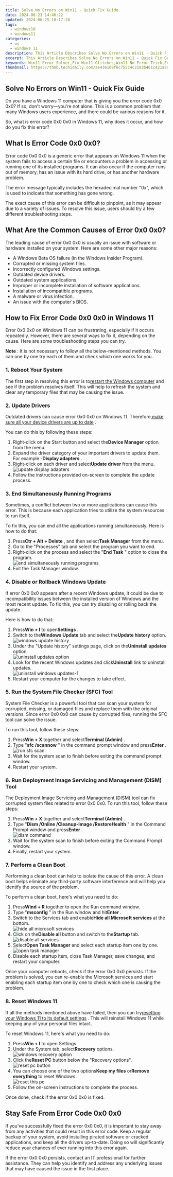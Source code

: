 ```yaml
---
title: Solve No Errors on Win11 - Quick Fix Guide
date: 2024-06-23 14:46:22
updated: 2024-06-25 10:17:28
tags:
  - windows10
  - windows11
categories:
  - os
  - windows 11
description: This Article Describes Solve No Errors on Win11 - Quick Fix Guide
excerpt: This Article Describes Solve No Errors on Win11 - Quick Fix Guide
keywords: Win11 Error Solver,Fix Win11 Glitches,Win11 No Error Trick,Error-Free Windows 11,Quick Win11 Repair Guide,Win11 Flawless Bootup,Resolve Win11 Issues Fast
thumbnail: https://thmb.techidaily.com/ae43e169f6c755c4c2193b461c421a8ddcf3ffe9401c395fee54d3c5c1d37695.jpg
---
```


## Solve No Errors on Win11 - Quick Fix Guide

 Do you have a Windows 11 computer that is giving you the error code 0x0 0x0? If so, don't worry—you're not alone. This is a common problem that many Windows users experience, and there could be various reasons for it.

 So, what is error code 0x0 0x0 in Windows 11, why does it occur, and how do you fix this error?

## What Is Error Code 0x0 0x0?

 Error code 0x0 0x0 is a generic error that appears on Windows 11 when the system fails to access a certain file or encounters a problem in accessing or running one of its installed programs. It can also occur if the computer runs out of memory, has an issue with its hard drive, or has another hardware problem.

 The error message typically includes the hexadecimal number "0x", which is used to indicate that something has gone wrong.

 The exact cause of this error can be difficult to pinpoint, as it may appear due to a variety of issues. To resolve this issue, users should try a few different troubleshooting steps.

## What Are the Common Causes of Error 0x0 0x0?

 The leading cause of error 0x0 0x0 is usually an issue with software or hardware installed on your system. Here are some other major reasons:

* A Windows Beta OS failure (in the Windows Insider Program).
* Corrupted or missing system files.
* Incorrectly configured Windows settings.
* Outdated device drivers.
* Outdated system applications.
* Improper or incomplete installation of software applications.
* Installation of incompatible programs.
* A malware or virus infection.
* An issue with the computer's BIOS.

## How to Fix Error Code 0x0 0x0 in Windows 11

 Error 0x0 0x0 on Windows 11 can be frustrating, especially if it occurs repeatedly. However, there are several ways to fix it, depending on the cause. Here are some troubleshooting steps you can try.

**Note** : It is not necessary to follow all the below-mentioned methods. You can one by one try each of them and check which one works for you.

### 1\. Reboot Your System

 The first step in resolving this error is to[restart the Windows computer](https://www.makeuseof.com/windows-restart-methods/) and see if the problem resolves itself. This will help to refresh the system and clear any temporary files that may be causing the issue.

### 2\. Update Drivers

 Outdated drivers can cause error 0x0 0x0 on Windows 11\. Therefore,[make sure all your device drivers are up to date](https://www.makeuseof.com/computer-drivers-what-are-they-why-should-you-update/) .

You can do this by following these steps:

1. Right-click on the Start button and select the**Device Manager** option from the menu.
2. Expand the driver category of your important drivers to update them. For example -**Display adapters** .
3. Right-click on each driver and select**Update driver** from the menu.  
![update display adapters](https://static1.makeuseofimages.com/wordpress/wp-content/uploads/2022/12/update-display-adapters.jpg)
4. Follow the instructions provided on-screen to complete the update process.

### 3\. End Simultaneously Running Programs

 Sometimes, a conflict between two or more applications can cause this error. This is because each application tries to utilize the system resources to run itself.

 To fix this, you can end all the applications running simultaneously. Here is how to do that:

1. Press**Ctr + Alt + Delete** , and then select**Task Manager** from the menu.
2. Go to the "Processes" tab and select the program you want to end.
3. Right-click on the process and select the "**End Task** " option to close the program.  
![end simultaneously running programs](https://static1.makeuseofimages.com/wordpress/wp-content/uploads/2022/12/end-simultaneously-running-programs.jpg)
4. Exit the Task Manager window.

### 4\. Disable or Rollback Windows Update

 If error 0x0 0x0 appears after a recent Windows update, it could be due to incompatibility issues between the installed version of Windows and the most recent update. To fix this, you can try disabling or rolling back the update.

Here is how to do that:

1. Press**Win + I** to open**Settings** .
2. Switch to the**Windows Update** tab and select the**Update history** option.  
![windows update history](https://static1.makeuseofimages.com/wordpress/wp-content/uploads/2022/12/windows-update-history.jpg)
3. Under the "Update history" settings page, click on the**Uninstall updates** option.  
![uninstall updates option](https://static1.makeuseofimages.com/wordpress/wp-content/uploads/2022/12/uninstall-updates-option.jpg)
4. Look for the recent Windows updates and click**Uninstall** link to uninstall updates.  
![uninstall windows updates-1](https://static1.makeuseofimages.com/wordpress/wp-content/uploads/2022/12/uninstall-windows-updates-1.jpg)
5. Restart your computer for the changes to take effect.

### 5\. Run the System File Checker (SFC) Tool

 System File Checker is a powerful tool that can scan your system for corrupted, missing, or damaged files and replace them with the original versions. Since error 0x0 0x0 can cause by corrupted files, running the SFC tool can solve the issue.

To run this tool, follow these steps:

1. Press**Win + X** together and select**Terminal (Admin)** .
2. Type "**sfc /scannow** " in the command prompt window and press**Enter** .  
![run sfc scan](https://static1.makeuseofimages.com/wordpress/wp-content/uploads/2022/12/run-sfc-scan.jpg)
3. Wait for the system scan to finish before exiting the command prompt window.
4. Restart your system.

### 6\. Run Deployment Image Servicing and Management (DISM) Tool

 The Deployment Image Servicing and Management (DISM) tool can fix corrupted system files related to error 0x0 0x0\. To run this tool, follow these steps:

1. Press**Win + X** together and select**Terminal (Admin)** .
2. Type "**Dism /Online /Cleanup-Image /RestoreHealth** " in the Command Prompt window and press**Enter** .  
![dism command](https://static1.makeuseofimages.com/wordpress/wp-content/uploads/2022/12/dism-command-1.jpg)
3. Wait for the system scan to finish before exiting the Command Prompt window.
4. Finally, restart your system.

### 7\. Perform a Clean Boot

 Performing a clean boot can help to isolate the cause of this error. A clean boot helps eliminate any third-party software interference and will help you identify the source of the problem.

To perform a clean boot, here's what you need to do:

1. Press**Wind + R** together to open the Run command window.
2. Type "**msconfig** " in the Run window and hit**Enter** .
3. Switch to the Services tab and enable**Hide all Microsoft services** at the bottom.  
![hide all microsoft services](https://static1.makeuseofimages.com/wordpress/wp-content/uploads/2022/12/hide-all-microsoft-services.jpg)
4. Click on the**Disable all** button and switch to the**Startup** tab.  
![disable all services](https://static1.makeuseofimages.com/wordpress/wp-content/uploads/2022/12/disable-all-services.jpg)
5. Select**Open Task Manager** and select each startup item one by one.  
![open task manager](https://static1.makeuseofimages.com/wordpress/wp-content/uploads/2022/12/open-task-manager.jpg)
6. Disable each startup item, close Task Manager, save changes, and restart your computer.

 Once your computer reboots, check if the error 0x0 0x0 persists. If the problem is solved, you can re-enable the Microsoft services and start enabling each startup item one by one to check which one is causing the problem.

### 8\. Reset Windows 11

 If all the methods mentioned above have failed, then you can try[resetting your Windows 11 to its default settings](https://www.makeuseof.com/windows-11-factory-reset-without-admin-password/) . This will reinstall Windows 11 while keeping any of your personal files intact.

To reset Windows 11, here's what you need to do:

1. Press**Win + I** to open Settings.
2. Under the System tab, select**Recovery** options.  
![windows recovery option](https://static1.makeuseofimages.com/wordpress/wp-content/uploads/2022/12/windows-recovery-option.jpg)
3. Click the**Reset PC** button below the "Recovery options".  
![reset pc button](https://static1.makeuseofimages.com/wordpress/wp-content/uploads/2022/12/reset-pc-button.jpg)
4. You can choose one of the two options**Keep my files** or**Remove everything** to reset Windows.  
![reset this pc](https://static1.makeuseofimages.com/wordpress/wp-content/uploads/2022/12/reset-this-pc.jpg)
5. Follow the on-screen instructions to complete the process.

Once done, check if the error 0x0 0x0 is fixed.

## Stay Safe From Error Code 0x0 0x0

 If you've successfully fixed the error 0x0 0x0, it is important to stay away from any activities that could result in this error code. Keep a regular backup of your system, avoid installing pirated software or cracked applications, and keep all the drivers up-to-date. Doing so will significantly reduce your chances of ever running into this error again.

 If the error 0x0 0x0 persists, contact an IT professional for further assistance. They can help you identify and address any underlying issues that may have caused the issue in the first place.


<ins class="adsbygoogle"
     style="display:block"
     data-ad-format="autorelaxed"
     data-ad-client="ca-pub-7571918770474297"
     data-ad-slot="1223367746"></ins>



<ins class="adsbygoogle"
     style="display:block"
     data-ad-client="ca-pub-7571918770474297"
     data-ad-slot="8358498916"
     data-ad-format="auto"
     data-full-width-responsive="true"></ins>
